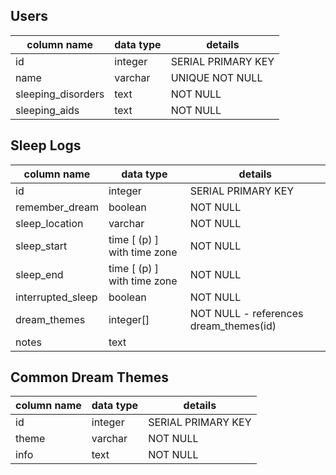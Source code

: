 ## Users

| column name        | data type | details            |
| ------------------ | --------- | ------------------ |
| id                 | integer   | SERIAL PRIMARY KEY |
| name               | varchar   | UNIQUE NOT NULL    |
| sleeping_disorders | text      | NOT NULL           |
| sleeping_aids      | text      | NOT NULL           |

## Sleep Logs

| column name       | data type                   | details                                |
| ----------------- | --------------------------- | -------------------------------------- |
| id                | integer                     | SERIAL PRIMARY KEY                     |
| remember_dream    | boolean                     | NOT NULL                               |
| sleep_location    | varchar                     | NOT NULL                               |
| sleep_start       | time [ (p) ] with time zone | NOT NULL                               |
| sleep_end         | time [ (p) ] with time zone | NOT NULL                               |
| interrupted_sleep | boolean                     | NOT NULL                               |
| dream_themes      | integer[]                   | NOT NULL - references dream_themes(id) |
| notes             | text                        |                                        |

## Common Dream Themes

| column name | data type | details            |
| ----------- | --------- | ------------------ |
| id          | integer   | SERIAL PRIMARY KEY |
| theme       | varchar   | NOT NULL           |
| info        | text      | NOT NULL           |
